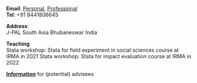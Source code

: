 __Email__: [Personal](singh.harpreetsingh511@gmail.com), [Professional](hasingh@povertyactionlab.org)  
__Tel__: +91 8441806645

__Address__:  
J-PAL South Asia
Bhubaneswar
India

__Teaching__   
Stata workshop: Stata for field experiment in social sciences course at IRMA in 2021
Stata workshop: Stata for impact evaluation course at IRMA in 2022   

__[Information](/info_for_potential)__ for (potential) advisees

